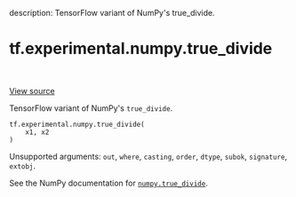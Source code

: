 description: TensorFlow variant of NumPy's true_divide.

<div itemscope itemtype="http://developers.google.com/ReferenceObject">
<meta itemprop="name" content="tf.experimental.numpy.true_divide" />
<meta itemprop="path" content="Stable" />
</div>

# tf.experimental.numpy.true_divide

<!-- Insert buttons and diff -->

<table class="tfo-notebook-buttons tfo-api nocontent" align="left">

</table>

<a target="_blank" href="/code/stable/tensorflow/python/ops/numpy_ops/np_math_ops.py">View source</a>



TensorFlow variant of NumPy's `true_divide`.

<pre class="devsite-click-to-copy prettyprint lang-py tfo-signature-link">
<code>tf.experimental.numpy.true_divide(
    x1, x2
)
</code></pre>



<!-- Placeholder for "Used in" -->

Unsupported arguments: `out`, `where`, `casting`, `order`, `dtype`, `subok`, `signature`, `extobj`.

See the NumPy documentation for [`numpy.true_divide`](https://numpy.org/doc/1.16/reference/generated/numpy.true_divide.html).